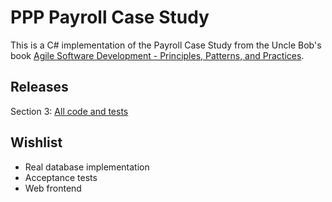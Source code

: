 # PPP Payroll Case Study
This is a C# implementation of the Payroll Case Study from the Uncle Bob's book [Agile Software Development - Principles, Patterns, and Practices](http://www.amazon.com/Software-Development-Principles-Patterns-Practices/dp/0135974445).


## Releases
Section 3: [All code and tests](https://github.com/FreekPaans/PPPPayrollCaseStudy/tree/done-with-section-3)

## Wishlist
* Real database implementation
* Acceptance tests
* Web frontend
